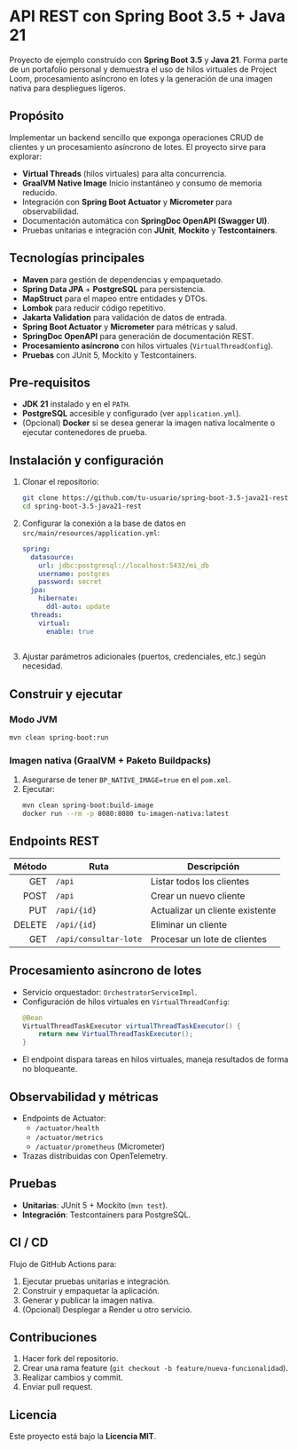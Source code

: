 # API REST con Spring Boot 3.5 + Java 21

Proyecto de ejemplo construido con **Spring Boot 3.5** y **Java 21**. Forma parte de un portafolio personal y demuestra el uso de hilos virtuales de Project Loom, procesamiento asíncrono en lotes y la generación de una imagen nativa para despliegues ligeros.

## Propósito

Implementar un backend sencillo que exponga operaciones CRUD de clientes y un procesamiento asíncrono de lotes. El proyecto sirve para explorar:

- **Virtual Threads** (hilos virtuales) para alta concurrencia.
- **GraalVM Native Image** Inicio instantáneo y consumo de memoria reducido.
- Integración con **Spring Boot Actuator** y **Micrometer** para observabilidad.
- Documentación automática con **SpringDoc OpenAPI (Swagger UI)**.
- Pruebas unitarias e integración con **JUnit**, **Mockito** y **Testcontainers**.

## Tecnologías principales

- **Maven** para gestión de dependencias y empaquetado.
- **Spring Data JPA** + **PostgreSQL** para persistencia.
- **MapStruct** para el mapeo entre entidades y DTOs.
- **Lombok** para reducir código repetitivo.
- **Jakarta Validation** para validación de datos de entrada.
- **Spring Boot Actuator** y **Micrometer** para métricas y salud.
- **SpringDoc OpenAPI** para generación de documentación REST.
- **Procesamiento asíncrono** con hilos virtuales (`VirtualThreadConfig`).
- **Pruebas** con JUnit 5, Mockito y Testcontainers.

## Pre-requisitos

- **JDK 21** instalado y en el `PATH`.
- **PostgreSQL** accesible y configurado (ver `application.yml`).
- (Opcional) **Docker** si se desea generar la imagen nativa localmente o ejecutar contenedores de prueba.

## Instalación y configuración

1. Clonar el repositorio:
   ```bash
   git clone https://github.com/tu-usuario/spring-boot-3.5-java21-rest.git
   cd spring-boot-3.5-java21-rest
   ```
2. Configurar la conexión a la base de datos en `src/main/resources/application.yml`:
   ```yaml
   spring:
     datasource:
       url: jdbc:postgresql://localhost:5432/mi_db
       username: postgres
       password: secret
     jpa:
       hibernate:
         ddl-auto: update
     threads:
       virtual:
         enable: true
      
   ```
3. Ajustar parámetros adicionales (puertos, credenciales, etc.) según necesidad.

## Construir y ejecutar

### Modo JVM

```bash
mvn clean spring-boot:run
```

### Imagen nativa (GraalVM + Paketo Buildpacks)

1. Asegurarse de tener `BP_NATIVE_IMAGE=true` en el `pom.xml`.
2. Ejecutar:
   ```bash
   mvn clean spring-boot:build-image
   docker run --rm -p 8080:8080 tu-imagen-nativa:latest
   ```

## Endpoints REST

| Método | Ruta                   | Descripción                      |
|-------:|------------------------|----------------------------------|
| GET    | `/api`                 | Listar todos los clientes        |
| POST   | `/api`                 | Crear un nuevo cliente           |
| PUT    | `/api/{id}`            | Actualizar un cliente existente  |
| DELETE | `/api/{id}`            | Eliminar un cliente              |
| GET    | `/api/consultar-lote`  | Procesar un lote de clientes     |

## Procesamiento asíncrono de lotes

- Servicio orquestador: `OrchestratorServiceImpl`.
- Configuración de hilos virtuales en `VirtualThreadConfig`:
  ```java
  @Bean
  VirtualThreadTaskExecutor virtualThreadTaskExecutor() {
      return new VirtualThreadTaskExecutor();
  }
  ```
- El endpoint dispara tareas en hilos virtuales, maneja resultados de forma no bloqueante.

## Observabilidad y métricas

- Endpoints de Actuator:
    - `/actuator/health`
    - `/actuator/metrics`
    - `/actuator/prometheus` (Micrometer)
- Trazas distribuidas con OpenTelemetry.

## Pruebas

- **Unitarias**: JUnit 5 + Mockito (`mvn test`).
- **Integración**: Testcontainers para PostgreSQL.

## CI / CD

Flujo de GitHub Actions para:

1. Ejecutar pruebas unitarias e integración.
2. Construir y empaquetar la aplicación.
3. Generar y publicar la imagen nativa.
4. (Opcional) Desplegar a Render u otro servicio.

## Contribuciones

1. Hacer fork del repositorio.
2. Crear una rama feature (`git checkout -b feature/nueva-funcionalidad`).
3. Realizar cambios y commit.
4. Enviar pull request.

## Licencia

Este proyecto está bajo la **Licencia MIT**.

